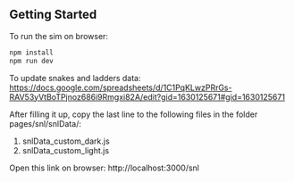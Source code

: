 ## Getting Started

To run the sim on browser:

```bash
npm install
npm run dev
```

To update snakes and ladders data: https://docs.google.com/spreadsheets/d/1C1PqKLwzPRrGs-RAV53yVtBoTPjnoz686i9Rmgxi82A/edit?gid=1630125671#gid=1630125671

After filling it up, copy the last line to the following files in the folder pages/snl/snlData/:
1. snlData_custom_dark.js
2. snlData_custom_light.js

Open this link on browser: http://localhost:3000/snl
